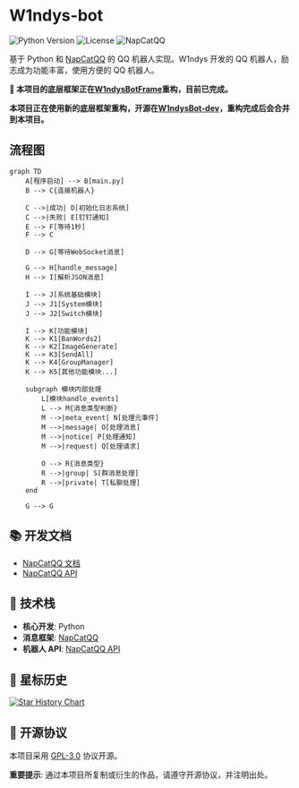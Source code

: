 # W1ndys-bot

![Python Version](https://img.shields.io/badge/Python-3.8+-blue)
![License](https://img.shields.io/badge/License-MIT-green)
![NapCatQQ](https://img.shields.io/badge/Message-NapCatQQ-yellow)

基于 Python 和 [NapCatQQ](https://napneko.github.io/) 的 QQ 机器人实现。W1ndys 开发的 QQ 机器人，励志成为功能丰富，使用方便的 QQ 机器人。

**🔄 本项目的底层框架正在[W1ndysBotFrame](https://github.com/W1ndysBot/W1ndysBotFrame)重构，目前已完成。**

**本项目正在使用新的底层框架重构，开源在[W1ndysBot-dev](https://github.com/W1ndysBot/W1ndysBot-dev)，重构完成后会合并到本项目。**

## 流程图

```mermaid
graph TD
    A[程序启动] --> B[main.py]
    B --> C{连接机器人}

    C -->|成功| D[初始化日志系统]
    C -->|失败| E[钉钉通知]
    E --> F[等待1秒]
    F --> C

    D --> G[等待WebSocket消息]

    G --> H[handle_message]
    H --> I[解析JSON消息]

    I --> J[系统基础模块]
    J --> J1[System模块]
    J --> J2[Switch模块]

    I --> K[功能模块]
    K --> K1[BanWords2]
    K --> K2[ImageGenerate]
    K --> K3[SendAll]
    K --> K4[GroupManager]
    K --> K5[其他功能模块...]

    subgraph 模块内部处理
        L[模块handle_events]
        L --> M{消息类型判断}
        M -->|meta_event| N[处理元事件]
        M -->|message| O[处理消息]
        M -->|notice| P[处理通知]
        M -->|request| Q[处理请求]

        O --> R{消息类型}
        R -->|group| S[群消息处理]
        R -->|private| T[私聊处理]
    end

    G --> G
```

## 📚 开发文档

- [NapCatQQ 文档](https://napneko.github.io/)
- [NapCatQQ API](https://napcat.apifox.cn)

## 🔧 技术栈

- **核心开发**: Python
- **消息框架**: [NapCatQQ](https://napneko.github.io/)
- **机器人 API**: [NapCatQQ API](https://napcat.apifox.cn)

## 🌟 星标历史

[![Star History Chart](https://api.star-history.com/svg?repos=W1ndys/W1ndysBot&type=Date)](https://www.star-history.com/#W1ndys/W1ndysBot&Date)

## 📄 开源协议

本项目采用 [GPL-3.0](./LICENSE) 协议开源。

**重要提示**: 通过本项目所复制或衍生的作品，请遵守开源协议，并注明出处。
